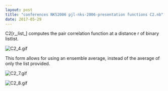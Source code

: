 ```yaml
---
layout: post
title: "conferences NKS2006 pjl-nks-2006-presentation functions C2.nb"
date: 2017-05-29
---
```


C2[r_,list_] computes the pair correlation function at a distance r of binary listlist.

![C2_4.gif](../../../assets/2017/05/29/C2-500px/C2_4.gif)

This form allows for using an ensemble average, instead of the average of only the list provided.

![C2_7.gif](../../../assets/2017/05/29/C2-500px/C2_7.gif)

![C2_8.gif](../../../assets/2017/05/29/C2-500px/C2_8.gif)

